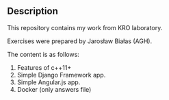 Description
-----------

This repository contains my work from KRO laboratory.

Exercises were prepared by Jarosław Białas (AGH). 

The content is as follows:

1. Features of c++11+
2. Simple Django Framework app.
3. Simple Angular.js app.
4. Docker (only answers file)
